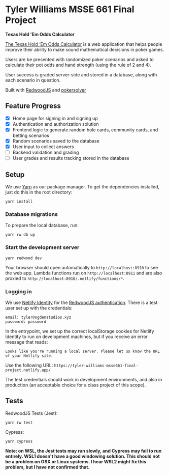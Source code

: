 # Tyler Williams MSSE 661 Final Project

**Texas Hold 'Em Odds Calculator**

[The Texas Hold ‘Em Odds Calculator](https://tyler-williams-msse661-final-project.netlify.app/) is a web application that helps people improve their ability to make sound mathematical decisions in poker games.

Users are be presented with randomized poker scenarios and asked to calculate their pot odds and hand strength (using the rule of 2 and 4).

User success is graded server-side and stored in a database, along with each scenario in question.

Built with [RedwoodJS](https://redwoodjs.com) and [pokersolver](https://github.com/goldfire/pokersolver)

## Feature Progress

- [x] Home page for signing in and signing up
- [x] Authentication and authorization solution
- [x] Frontend logic to generate random hole cards, community cards, and betting scenarios
- [x] Random scenarios saved to the database
- [x] User input to collect answers
- [ ] Backend validation and grading
- [ ] User grades and results tracking stored in the database

## Setup

We use [Yarn](https://classic.yarnpkg.com/en/docs/install/) as our package manager. To get the dependencies installed, just do this in the root directory:

```terminal
yarn install
```

### Database migrations

To prepare the local database, run:

```
yarn rw db up
```

### Start the development server

```terminal
yarn redwood dev
```

Your browser should open automatically to `http://localhost:8910` to see the web app. Lambda functions run on `http://localhost:8911` and are also proxied to `http://localhost:8910/.netlify/functions/*`.

### Logging in

We use [Netlify Identity](https://docs.netlify.com/visitor-access/identity/) for the [RedwoodJS authentication](https://redwoodjs.com/docs/authentication). There is a test user set up with the credentials:

```
email: tyler@ogdenstudios.xyz
password: password
```

In the entrypoint, we set up the correct localStorage cookies for Netlify Identity to run on development machines, but if you receive an error message that reads:

```
Looks like you're running a local server. Please let us know the URL of your Netlify site.
```

Use the following URL: `https://tyler-williams-msse661-final-project.netlify.app/`

The test credentials should work in development environments, and also in production (an acceptable choice for a class project of this scope).

## Tests

RedwoodJS Tests (Jest):

```
yarn rw test
```

Cypress:

```
yarn cypress
```

**Note: on WSL, the Jest tests may run slowly, and Cypress may fail to run entirely. WSL1 doesn't have a good windowing solution. This should not be a problem on OSX or Linux systems. I hear WSL2 might fix this problem, but I have not confirmed that.**

